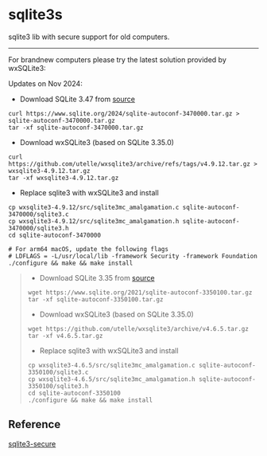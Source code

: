 # sqlite3s
sqlite3 lib with secure support for old computers.

---

For brandnew computers please try the latest solution provided by wxSQLite3:

Updates on Nov 2024:

* Download SQLite 3.47 from [source](https://www.sqlite.org/2024/sqlite-autoconf-3470000.tar.gz)
```
curl https://www.sqlite.org/2024/sqlite-autoconf-3470000.tar.gz > sqlite-autoconf-3470000.tar.gz
tar -xf sqlite-autoconf-3470000.tar.gz
```

* Download wxSQLite3 (based on SQLite 3.35.0)
```
curl https://github.com/utelle/wxsqlite3/archive/refs/tags/v4.9.12.tar.gz > wxsqlite3-4.9.12.tar.gz
tar -xf wxsqlite3-4.9.12.tar.gz
```

* Replace sqlite3 with wxSQLite3 and install

```
cp wxsqlite3-4.9.12/src/sqlite3mc_amalgamation.c sqlite-autoconf-3470000/sqlite3.c
cp wxsqlite3-4.9.12/src/sqlite3mc_amalgamation.h sqlite-autoconf-3470000/sqlite3.h 
cd sqlite-autoconf-3470000

# For arm64 macOS, update the following flags
# LDFLAGS = -L/usr/local/lib -framework Security -framework Foundation
./configure && make && make install
```


> * Download SQLite 3.35 from [source](https://www.sqlite.org/2021/sqlite-autoconf-3350100.tar.gz)
> ```
> wget https://www.sqlite.org/2021/sqlite-autoconf-3350100.tar.gz
> tar -xf sqlite-autoconf-3350100.tar.gz 
> ```
> 
> * Download wxSQLite3 (based on SQLite 3.35.0)
> ```
> wget https://github.com/utelle/wxsqlite3/archive/v4.6.5.tar.gz
> tar -xf v4.6.5.tar.gz
> ```
> 
> * Replace sqlite3 with wxSQLite3 and install
> 
> ```
> cp wxsqlite3-4.6.5/src/sqlite3mc_amalgamation.c sqlite-autoconf-3350100/sqlite3.c
> cp wxsqlite3-4.6.5/src/sqlite3mc_amalgamation.h sqlite-autoconf-3350100/sqlite3.h 
> cd sqlite-autoconf-3350100
> ./configure && make && make install
> ```


## Reference

[sqlite3-secure](https://github.com/luweimy/sqlite3-secure.git)
